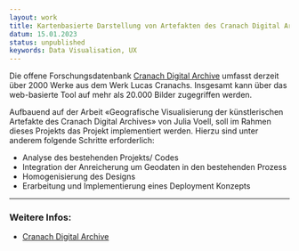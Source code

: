 ```yaml
---
layout: work
title: Kartenbasierte Darstellung von Artefakten des Cranach Digital Archives
datum: 15.01.2023
status: unpublished
keywords: Data Visualisation, UX
---
```


Die offene Forschungsdatenbank [Cranach Digital Archive](https://lucascranach.org/gallery) umfasst derzeit über 2000 Werke aus dem Werk Lucas Cranachs. Insgesamt kann über das web-basierte Tool auf mehr als 20.000 Bilder zugegriffen werden. 

Aufbauend auf der Arbeit «Geografische Visualisierung der künstlerischen Artefakte des Cranach Digital Archives» von Julia Voell, soll im Rahmen dieses Projekts das Projekt implementiert werden. Hierzu sind unter anderem folgende Schritte erforderlich:

- Analyse des bestehenden Projekts/ Codes
- Integration der Anreicherung um Geodaten in den bestehenden Prozess
- Homogenisierung des Designs
- Erarbeitung und Implementierung eines Deployment Konzepts

---
### Weitere Infos:
- [Cranach Digital Archive](https://lucascranach.org)
